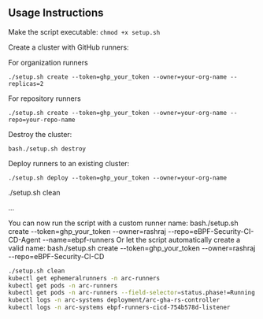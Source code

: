 ## Usage Instructions

Make the script executable:
```chmod +x setup.sh```


Create a cluster with GitHub runners:

For organization runners
```
./setup.sh create --token=ghp_your_token --owner=your-org-name --replicas=2
```

For repository runners
```
./setup.sh create --token=ghp_your_token --owner=your-org-name --repo=your-repo-name
```
Destroy the cluster:
```
bash./setup.sh destroy
```

Deploy runners to an existing cluster:
```
./setup.sh deploy --token=ghp_your_token --owner=your-org-name
```

./setup.sh clean

...

You can now run the script with a custom runner name:
bash./setup.sh create --token=ghp_your_token --owner=rashraj --repo=eBPF-Security-CI-CD-Agent --name=ebpf-runners
Or let the script automatically create a valid name:
bash./setup.sh create --token=ghp_your_token --owner=rashraj --repo=eBPF-Security-CI-CD

```sh
./setup.sh clean
kubectl get ephemeralrunners -n arc-runners
kubectl get pods -n arc-runners
kubectl get pods -n arc-runners --field-selector=status.phase!=Running
kubectl logs -n arc-systems deployment/arc-gha-rs-controller 
kubectl logs -n arc-systems ebpf-runners-cicd-754b578d-listener
```
